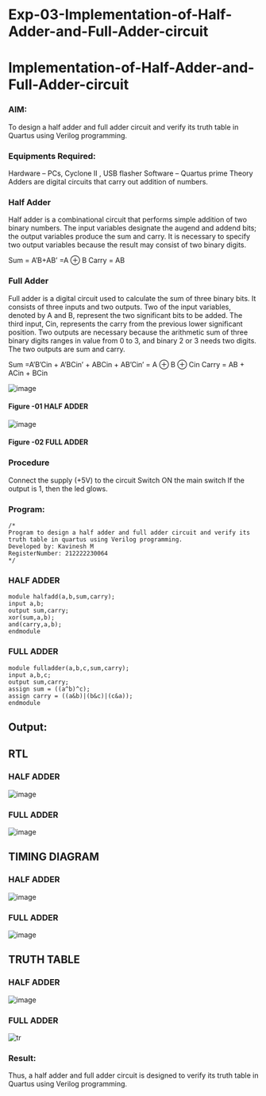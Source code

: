 # Exp-03-Implementation-of-Half-Adder-and-Full-Adder-circuit

# Implementation-of-Half-Adder-and-Full-Adder-circuit
### AIM:
To design a half adder and full adder circuit and verify its truth table in Quartus using Verilog programming.

### Equipments Required:
Hardware – PCs, Cyclone II , USB flasher
Software – Quartus prime
Theory
Adders are digital circuits that carry out addition of numbers.

### Half Adder
Half adder is a combinational circuit that performs simple addition of two binary numbers. The input variables designate the augend and addend bits; the output variables produce the sum and carry. It is necessary to specify two output variables because the result may consist of two binary digits.

Sum = A’B+AB’ =A ⊕ B Carry = AB

### Full Adder
Full adder is a digital circuit used to calculate the sum of three binary bits. It consists of three inputs and two outputs. Two of the input variables, denoted by A and B, represent the two significant bits to be added. The third input, Cin, represents the carry from the previous lower significant position. Two outputs are necessary because the arithmetic sum of three binary digits ranges in value from 0 to 3, and binary 2 or 3 needs two digits. The two outputs are sum and carry.

Sum =A’B’Cin + A’BCin’ + ABCin + AB’Cin’ = A ⊕ B ⊕ Cin Carry = AB + ACin + BCin

 ![image](https://user-images.githubusercontent.com/36288975/163552156-a13e5a56-c638-4110-97d9-8896907c8d25.png)

#### Figure -01 HALF ADDER 


![image](https://user-images.githubusercontent.com/36288975/163552057-b3547877-6d07-45b4-b7e0-bcfebfad9e1d.png)

#### Figure -02 FULL ADDER 

### Procedure

Connect the supply (+5V) to the circuit
Switch ON the main switch
If the output is 1, then the led glows.
### Program:
```
/*
Program to design a half adder and full adder circuit and verify its truth table in quartus using Verilog programming.
Developed by: Kavinesh M
RegisterNumber: 212222230064 
*/
```
### HALF ADDER
```
module halfadd(a,b,sum,carry);
input a,b;
output sum,carry;
xor(sum,a,b);
and(carry,a,b);
endmodule
```
### FULL ADDER
```
module fulladder(a,b,c,sum,carry);
input a,b,c;
output sum,carry;
assign sum = ((a^b)^c);
assign carry = ((a&b)|(b&c)|(c&a));
endmodule
```


## Output:
## RTL
### HALF ADDER
![image](https://user-images.githubusercontent.com/118466561/231657796-13a763a8-ed36-40aa-b079-03bd6fdf225b.png)

### FULL ADDER
![image](https://user-images.githubusercontent.com/118466561/231657759-fa43c64e-31e0-47f0-b083-2c7a1fd6961c.png)

## TIMING DIAGRAM
### HALF ADDER
![image](https://user-images.githubusercontent.com/118466561/231657881-8e6cdf57-aa23-4246-b74b-7a6f9917466f.png)

### FULL ADDER
![image](https://user-images.githubusercontent.com/118466561/231657905-4c96297a-1e9a-4511-afc4-844b9753e74a.png)

## TRUTH TABLE 
### HALF ADDER
![image](https://user-images.githubusercontent.com/118466561/231657998-351a49ba-a3d8-4cfb-aad6-d3ccf7789b19.png)

### FULL ADDER
![tr](https://user-images.githubusercontent.com/118466561/231671463-3a5d90a4-11d0-4b53-a213-99cc78276fb9.jpg)

### Result:
Thus, a half adder and full adder circuit is designed to verify its truth table in Quartus using Verilog programming.
